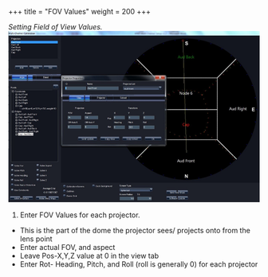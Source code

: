+++
title = "FOV Values"
weight = 200
+++

_Setting Field of View Values._
![](setfov.png)

1. Enter FOV Values for each projector.
  - This is the part of the dome the projector sees/ projects onto from the
    lens point
  - Enter actual FOV, and aspect
  - Leave Pos-X,Y,Z value at 0 in the view tab
  - Enter Rot- Heading, Pitch, and Roll (roll is generally 0) for each
    projector
